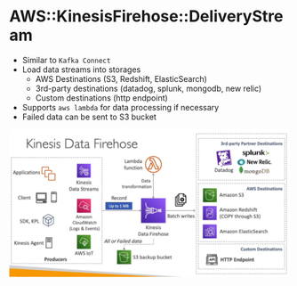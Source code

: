 # AWS::KinesisFirehose::DeliveryStream

- Similar to `Kafka Connect`
- Load data streams into storages
  - AWS Destinations (S3, Redshift, ElasticSearch)
  - 3rd-party destinations (datadog, splunk, mongodb, new relic)
  - Custom destinations (http endpoint)
- Supports `aws lambda` for data processing if necessary
- Failed data can be sent to S3 bucket

![Data Firehose](../../../images/kinesis-data-firehose.png)
